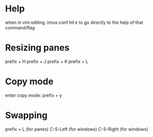# Help

when in vim editing .tmux.conf hit `K` to go directly to the help of that command/flag

# Resizing panes

prefix + H
prefix + J
prefix + K
prefix + L

# Copy mode

enter copy mode:  prefix + y

# Swapping 

prefix + L (for panes)
C-S-Left (for windows)
C-S-Right (for windows)

